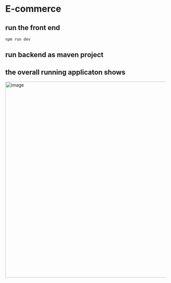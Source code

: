 # E-commerce

## run the front end
```npm run dev```

## run backend as maven project

## the overall running applicaton shows
<img width="1262" height="616" alt="image" src="https://github.com/user-attachments/assets/c0378801-80fb-4e6f-a326-49e514e6c0fc" />
